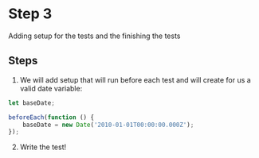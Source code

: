 # Step 3

Adding setup for the tests and the finishing the tests

## Steps

1. We will add setup that will run before each test and will create for us a valid date variable:

```javascript
let baseDate;

beforeEach(function () {
    baseDate = new Date('2010-01-01T00:00:00.000Z');
});
```

2. Write the test!